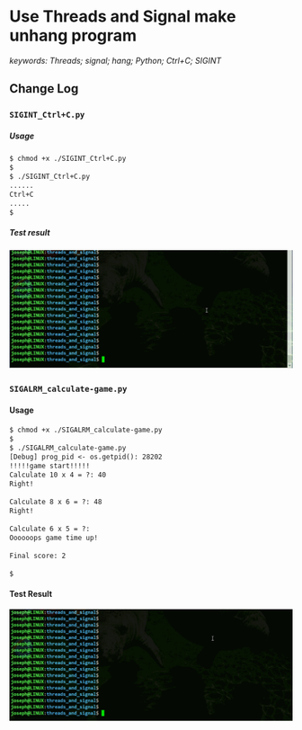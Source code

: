 # Use Threads and Signal make unhang program

*keywords: Threads; signal; hang; Python; Ctrl+C; SIGINT*



## Change Log

### `SIGINT_Ctrl+C.py`

##### Usage

```shell
$ chmod +x ./SIGINT_Ctrl+C.py
$ 
$ ./SIGINT_Ctrl+C.py
......
Ctrl+C
.....
$ 
```

##### Test result

![simple_catch_Ctrl+C=SIGINT_demo](res/simple_catch_Ctrl+C=SIGINT_demo.gif)



### `SIGALRM_calculate-game.py`

#### Usage

```shell
$ chmod +x ./SIGALRM_calculate-game.py
$ 
$ ./SIGALRM_calculate-game.py 
[Debug] prog_pid <- os.getpid(): 28202
!!!!!game start!!!!!
Calculate 10 x 4 = ?: 40
Right!

Calculate 8 x 6 = ?: 48
Right!

Calculate 6 x 5 = ?: 
Oooooops game time up!

Final score: 2

$ 
```

#### Test Result

![set-Alarm_SIGALRM](res/set-Alarm_SIGALRM.gif)

